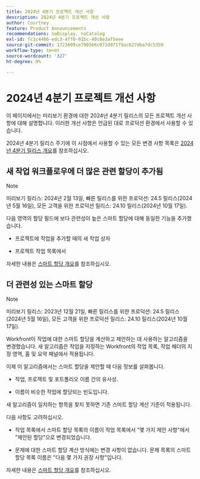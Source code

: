 ```yaml
---
title: 2024년 4분기 프로젝트 개선 사항
description: 2024년 4분기 프로젝트 개선 사항
author: Courtney
feature: Product Announcements
recommendations: noDisplay, noCatalog
exl-id: fc1c4466-edc3-4ff0-91bc-40c0e3af5eee
source-git-commit: 1723609ce790566c072d071f9ac627dba7dc5350
workflow-type: tm+mt
source-wordcount: '327'
ht-degree: 0%

---
```


# 2024년 4분기 프로젝트 개선 사항

이 페이지에서는 미리보기 환경에 대한 2024년 4분기 릴리스의 모든 프로젝트 개선 사항에 대해 설명합니다. 이러한 개선 사항은 언급된 대로 프로덕션 환경에서 사용할 수 있습니다.

2024년 4분기 릴리스 주기에 이 시점에서 사용할 수 있는 모든 변경 사항 목록은 [2024년 4분기 릴리스 개요](/help/quicksilver/product-announcements/product-releases/24-q4-release-activity/24-q4-release-overview.md)를 참조하십시오.

## 새 작업 워크플로우에 더 많은 관련 할당이 추가됨

>[!NOTE]
>
>미리보기 릴리스: 2024년 2월 13일, 빠른 릴리스를 위한 프로덕션: 24.5 릴리스(2024년 5월 16일), 모든 고객을 위한 프로덕션 릴리스: 24.10 릴리스(2024년 10월 17일).

다음 영역의 할당 필드에 보다 관련성이 높은 스마트 할당에 대해 동일한 기능을 추가했습니다.

* 프로젝트에 작업을 추가할 때의 새 작업 상자

* 프로젝트 작업 목록에서

자세한 내용은 [스마트 할당 개요](/help/quicksilver/manage-work/tasks/assign-tasks/smart-assignments.md)를 참조하십시오.

## 더 관련성 있는 스마트 할당

>[!NOTE]
>
>미리보기 릴리스: 2023년 12월 21일, 빠른 릴리스를 위한 프로덕션: 24.5 릴리스(2024년 5월 16일), 모든 고객을 위한 프로덕션 릴리스: 24.10 릴리스(2024년 10월 17일).

Workfront이 작업에 대한 스마트 할당을 계산하고 제안하는 데 사용하는 알고리즘을 변경했습니다. 새 알고리즘은 작업을 지정하는 Workfront의 작업 목록, 작업 헤더의 지정 영역, 홈 및 요약 패널에서 적용됩니다.

이제 이 알고리즘에서는 스마트 할당을 제안할 때 다음 정보를 살펴봅니다.

* 작업, 프로젝트 및 포트폴리오 이름 간의 유사성.

* 이름이 비슷한 작업에 할당되는 빈도입니다.

새 알고리즘이 일치하는 항목을 찾지 못하면 기존 스마트 할당 계산 기준이 적용됩니다.

다음 사항도 고려하십시오.

* 작업 목록에서 스마트 할당 목록의 이름이 작업 목록에서 &quot;몇 가지 제안 사항&quot;에서 &quot;제안된 할당&quot;으로 변경되었습니다.

* 문제에 대한 스마트 할당 계산 방식에는 변경 사항이 없습니다. 문제 목록의 스마트 할당 목록 이름은 &quot;다음 몇 가지 권장 사항&quot;입니다.

자세한 내용은 [스마트 할당 개요](/help/quicksilver/manage-work/tasks/assign-tasks/smart-assignments.md)를 참조하십시오.
